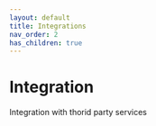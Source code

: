 ```yaml
---
layout: default
title: Integrations
nav_order: 2
has_children: true
---
```

# Integration
Integration with thorid party services
